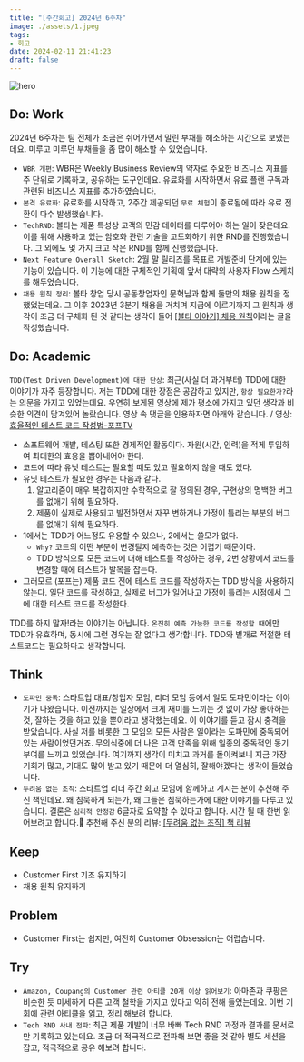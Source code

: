 ```yaml
---
title: "[주간회고] 2024년 6주차"
image: ./assets/1.jpeg
tags:
- 회고
date: 2024-02-11 21:41:23
draft: false
---
```


![hero](./assets/1.jpeg)

## Do: Work

2024년 6주차는 팀 전체가 조금은 쉬어가면서 밀린 부채를 해소하는 시간으로 보냈는데요. 미루고 미루던 부채들을 좀 많이 해소할 수 있었습니다.

- `WBR 개편`: WBR은 Weekly Business Review의 약자로 주요한 비즈니스 지표를 주 단위로 기록하고, 공유하는 도구인데요. 유료화를 시작하면서 유료 플랜 구독과 관련된 비즈니스 지표를 추가하였습니다.
- `본격 유료화`: 유료화를 시작하고, 2주간 제공되던 `무료 체험`이 종료됨에 따라 유료 전환이 다수 발생했습니다.
- `TechRND`: 볼타는 제품 특성상 고객의 민감 데이터를 다루어야 하는 일이 잦은데요. 이를 위해 사용하고 있는 암호화 관련 기술을 고도화하기 위한 RND를 진행했습니다. 그 외에도 몇 가지 크고 작은 RND를 함께 진행했습니다.
- `Next Feature Overall Sketch`: 2월 말 릴리즈를 목표로 개발준비 단계에 있는 기능이 있습니다. 이 기능에 대한 구체적인 기획에 앞서 대략의 사용자 Flow 스케치를 해두었습니다.
- `채용 원칙 정리`: 볼타 창업 당시 공동창업자인 문혁님과 함께 둘만의 채용 원칙을 정했었는데요. 그 이후 2023년 3분기 채용을 거치며 지금에 이르기까지 그 원칙과 생각이 조금 더 구체화 된 것 같다는 생각이 들어 [[볼타 이야기] 채용 원칙](/볼타-이야기-채용-원칙)이라는 글을 작성했습니다.

## Do: Academic

`TDD(Test Driven Development)에 대한 단상`: 최근(사실 더 과거부터) TDD에 대한 이야기가 자주 등장합니다. 저는 TDD에 대한 장점은 공감하고 있지만, `항상 필요한가?`라는 의문을 가지고 있었는데요. 우연히 보게된 영상에 제가 평소에 가지고 있던 생각과 비슷한 의견이 담겨있어 놀랐습니다. 영상 속 댓글을 인용하자면 아래와 같습니다. / 영상: [효율적인 테스트 코드 작성법-포프TV](https://youtu.be/gs1qM1TF5zA)

- 소프트웨어 개발, 테스팅 또한 경제적인 활동이다. 자원(시간, 인력)을 적게 투입하여 최대한의 효용을 뽑아내어야 한다.
- 코드에 따라 유닛 테스트는 필요할 때도 있고 필요하지 않을 때도 있다.
- 유닛 테스트가 필요한 경우는 다음과 같다.
    1. 알고리즘이 매우 복잡하지만 수학적으로 잘 정의된 경우, 구현상의 명백한 버그를 없애기 위해 필요하다.
    2. 제품이 실제로 사용되고 발전하면서 자꾸 변하거나 가정이 틀리는 부분의 버그를 없애기 위해 필요하다.
- 1에서는 TDD가 어느정도 유용할 수 있으나, 2에서는 쓸모가 없다.
    - `Why?` 코드의 어떤 부분이 변경될지 예측하는 것은 어렵기 때문이다.
    - TDD 방식으로 모든 코드에 대해 테스트를 작성하는 경우, 2번 상황에서 코드를 변경할 때에 테스트가 발목을 잡는다.
- 그러모르 (포프는) 제품 코드 전에 테스트 코드를 작성하자는 TDD 방식을 사용하지 않는다. 일단 코드를 작성하고, 실제로 버그가 일어나고 가정이 틀리는 시점에서 그에 대한 테스트 코드를 작성한다.

TDD를 하지 말자!라는 이야기는 아닙니다. `온전히 예측 가능한 코드를 작성할 때`에만 TDD가 유효하며, 동시에 그런 경우는 잘 없다고 생각합니다. TDD와 별개로 적절한 테스트코드는 필요하다고 생각합니다.

## Think

- `도파민 중독`: 스타트업 대표/창업자 모임, 리더 모임 등에서 일도 도파민이라는 이야기가 나왔습니다. 이전까지는 일상에서 크게 재미를 느끼는 것 없이 가장 좋아하는 것, 잘하는 것을 하고 있을 뿐이라고 생각했는데요. 이 이야기를 듣고 잠시 충격을 받았습니다. 사실 저를 비롯한 그 모임의 모든 사람은 일이라는 도파민에 중독되어 있는 사람이었던거죠. 무의식중에 더 나은 고객 만족을 위해 일종의 중독적인 동기부여를 느끼고 있었습니다. 여기까지 생각이 미치고 과거를 돌이켜보니 지금 가장 기회가 많고, 기대도 많이 받고 있기 때문에 더 열심히, 잘해야겠다는 생각이 들었습니다.
- `두려움 없는 조직`: 스타트업 리더 주간 회고 모임에 함께하고 계시는 분이 추천해 주신 책인데요. 왜 침묵하게 되는가, 왜 그들은 침묵하는가에 대한 이야기를 다루고 있습니다. 결론은 `심리적 안정감` 6글자로 요약할 수 있다고 합니다. 시간 될 때 한번 읽어보려고 합니다.🙂 추천해 주신 분의 리뷰: [[두려움 없는 조직] 책 리뷰](https://brunch.co.kr/@912bfe1501bd49e/7)

## Keep

- Customer First 기조 유지하기
- 채용 원칙 유지하기

## Problem

- Customer First는 쉽지만, 여전히 Customer Obsession는 어렵습니다.

## Try

- `Amazon, Coupang의 Customer 관련 아티클 20개 이상 읽어보기`: 아마존과 쿠팡은 비슷한 듯 미세하게 다른 고객 철학을 가지고 있다고 익히 전해 들었는데요. 이번 기회에 관련 아티클을 읽고, 정리 해보려 합니다.
- `Tech RND 사내 전파`: 최근 제품 개발이 너무 바빠 Tech RND 과정과 결과를 문서로만 기록하고 있는데요. 조금 더 적극적으로 전파해 보면 좋을 것 같아 별도 세션을 잡고, 적극적으로 공유 해보려 합니다.
